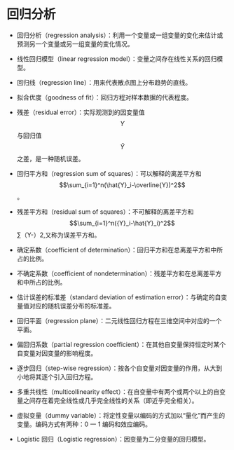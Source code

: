 # 回归分析

- 回归分析（regression analysis）：利用一个变量或一组变量的变化来估计或预测另一个变量或另一组变量的变化情况。
- 线性回归模型（linear regression model）：变量之间存在线性关系的回归模型。
- 回归线（regression line）：用来代表散点图上分布趋势的直线。
- 拟合优度（goodness of fit）：回归方程对样本数据的代表程度。
- 残差（residual error）：实际观测到的因变量值 $$Y$$ 与回归值 $$\hat{Y}$$ 之差，是一种随机误差。
- 回归平方和（regression sum of squares）：可以解释的离差平方和 $$\sum_{i=1}^n(\hat{Y}_i-\overline{Y})^2$$ 。
- 残差平方和（residual sum of squares）：不可解释的离差平方和 $$\sum_{i=1}^n({Y}_i-\hat{Y}_i)^2$$∑（Y-）2,又称为误差平方和。

- 确定系数（coefficient of determination）：回归平方和在总离差平方和中所占的比例。

- 不确定系数（coefficient of nondetermination）：残差平方和在总离差平方和中所占的比例。

- 估计误差的标准差（standard deviation of estimation error）：与确定的自变量值对应的随机误差分布的标准差。

- 回归平面（regression plane）：二元线性回归方程在三维空间中对应的一个平面。

- 偏回归系数（partial regression coefficient）：在其他自变量保持恒定时某个自变量对因变量的影响程度。

- 逐步回归（step-wise regression）：按各个自变量对因变量的作用，从大到小地将其逐个引入回归方程。

- 多重共线性（multicollinearity effect）：在自变量中有两个或两个以上的自变量之间存在着完全线性或几乎完全线性的关系（即近乎完全相关）。

- 虚拟变量（dummy variable）：将定性变量以编码的方式加以“量化”而产生的变量。编码方式有两种：0 一 1 编码和效应编码。

- Logistic 回归（Logistic regression）：因变量为二分变量的回归模型。
